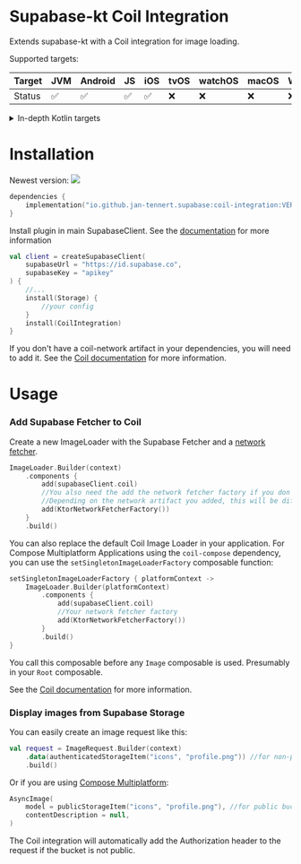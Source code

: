 # Supabase-kt Coil Integration

Extends supabase-kt with a Coil integration for image loading.

Supported targets:

| Target | **JVM** | **Android** | **JS** | **iOS** | **tvOS** | **watchOS** | **macOS** | **Windows** | **Linux** |
|--------|---------|-------------|--------|---------|----------|-------------|-----------|-------------|-----------|
| Status | ✅       | ✅           | ✅      | ✅       | ❌        | ❌           | ❌         | ❌           | ❌         |

<details>

<summary>In-depth Kotlin targets</summary>

**iOS:** iosArm64, iosSimulatorArm64, iosX64

**JS**: Browser, NodeJS

**tvOS**: tvosArm64, tvosX64, tvosSimulatorArm64

**watchOS**: watchosArm64, watchosX64, watchosSimulatorArm64

**MacOS**: macosX64, macosArm64

**Windows**: mingwX64

**Linux**: linuxX64

</details>

# Installation

Newest version: [![](https://img.shields.io/github/release/supabase-community/supabase-kt?label=)](https://github.com/supabase-community/supabase-kt/releases)

```kotlin
dependencies {
    implementation("io.github.jan-tennert.supabase:coil-integration:VERSION")
}
```

Install plugin in main SupabaseClient. See the [documentation](https://supabase.com/docs/reference/kotlin/initializing) for more information
```kotlin
val client = createSupabaseClient(
    supabaseUrl = "https://id.supabase.co",
    supabaseKey = "apikey"
) {
    //...
    install(Storage) {
        //your config
    }
    install(CoilIntegration)
}
```

If you don't have a coil-network artifact in your dependencies, you will need to add it. See the [Coil documentation](https://coil-kt.github.io/coil/upgrading_to_coil3/#network-images) for more information.

# Usage

### Add Supabase Fetcher to Coil

Create a new ImageLoader with the Supabase Fetcher and a [network fetcher](https://coil-kt.github.io/coil/upgrading_to_coil3/#network-images).

```kotlin
ImageLoader.Builder(context)
    .components {
        add(supabaseClient.coil)
        //You also need the add the network fetcher factory if you don't have it already
        //Depending on the network artifact you added, this will be different
        add(KtorNetworkFetcherFactory())
    }
    .build()
```

You can also replace the default Coil Image Loader in your application. 
For Compose Multiplatform Applications using the `coil-compose` dependency, you can use the `setSingletonImageLoaderFactory` composable function:
```kotlin
setSingletonImageLoaderFactory { platformContext ->
    ImageLoader.Builder(platformContext)
        .components {
            add(supabaseClient.coil)
            //Your network fetcher factory
            add(KtorNetworkFetcherFactory())
        }
        .build()
}
```
You call this composable before any `Image` composable is used. Presumably in your `Root` composable.

See the [Coil documentation](https://coil-kt.github.io/coil/getting_started/#image-loaders) for more information.

### Display images from Supabase Storage

You can easily create an image request like this:

```kotlin
val request = ImageRequest.Builder(context)
    .data(authenticatedStorageItem("icons", "profile.png")) //for non-public buckets
    .build()
```

Or if you are using [Compose Multiplatform](https://coil-kt.github.io/coil/compose/):

```kotlin
AsyncImage(
    model = publicStorageItem("icons", "profile.png"), //for public buckets
    contentDescription = null,
)
```

The Coil integration will automatically add the Authorization header to the request if the bucket is not public.